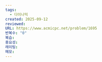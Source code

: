 ```yaml
---
tags:
  - 다이나믹
created: 2025-09-12
reviewed:
URL: https://www.acmicpc.net/problem/1695
반복수: "0"
복습:
중요성:
레이팅:
메모:
---
```

